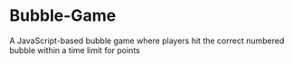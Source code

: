 # Bubble-Game
A JavaScript-based bubble game where players hit the correct numbered bubble within a time limit for points
